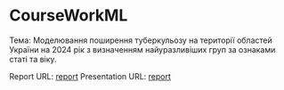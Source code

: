 # CourseWorkML

Тема: Моделювання поширення туберкульозу на території областей України на 2024 рік з визначенням найуразливіших груп за ознаками статі та віку.

Report URL: [report](https://docs.google.com/document/d/1H4y-WDGHqNomZLUaVKNDyjBV54mXwPNDNzdemi5azow/edit)
Presentation URL: [report](https://docs.google.com/presentation/d/1kphiHqtm8kT9J6F_3bvkB3O7wgQ3589eq4RZ3Qr36k0/edit)
